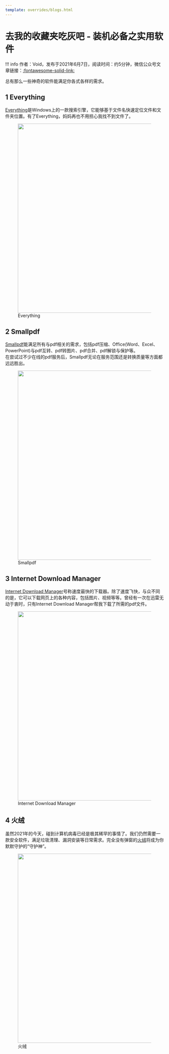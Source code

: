 ```yaml
---
template: overrides/blogs.html
---
```


# 去我的收藏夹吃灰吧 - 装机必备之实用软件 

!!! info 
    作者：Void，发布于2021年6月7日，阅读时间：约5分钟，微信公众号文章链接：[:fontawesome-solid-link:](https://mp.weixin.qq.com/s/p_Cva92Md_N7k6ohXzc-fA)
    
总有那么一些神奇的软件能满足你各式各样的需求。

## 1 Everything 

[Everything](https://www.voidtools.com/zh-cn/)是Windows上的一款搜索引擎，它能够基于文件名快速定位文件和文件夹位置。有了Everything，妈妈再也不用担心我找不到文件了。

<figure>
  <img src="https://cdn.jsdelivr.net/gh/BulletTech2021/Pics/2021-6-15/1623765795089-2.png" width="600" />
  <figcaption>Everything</figcaption>
</figure>

## 2 Smallpdf  

[Smallpdf](https://smallpdf.com/cn/)能满足所有与pdf相关的需求，包括pdf压缩、Office(Word、Excel、PowerPoint)与pdf互转、pdf转图片、pdf合并、pdf解锁与保护等。  
在尝试过不少在线的pdf服务后，Smallpdf无论在服务范围还是转换质量等方面都远远胜出。

<figure>
  <img src="https://cdn.jsdelivr.net/gh/BulletTech2021/Pics/2021-6-15/1623765800953-1.png" width="600" />
  <figcaption>Smallpdf</figcaption>
</figure>

## 3 Internet Download Manager  

[Internet Download Manager](https://www.internetdownloadmanager.com/)号称速度最快的下载器。除了速度飞快，与众不同的是，它可以下载网页上的各种内容，包括图片、视频等等。曾经有一次在迅雷无动于衷时，只有Internet Download Manager帮我下载了所需的pdf文件。

<figure>
  <img src="https://cdn.jsdelivr.net/gh/BulletTech2021/Pics/2021-6-15/1623765779951-4.png" width="600" />
  <figcaption>Internet Download Manager</figcaption>
</figure>

## 4 火绒

虽然2021年的今天，碰到计算机病毒已经是极其稀罕的事情了。我们仍然需要一款安全软件，满足垃圾清理、漏洞安装等日常需求。完全没有弹窗的[火绒](https://www.huorong.cn/)将成为你默默守护的“守护神”。

<figure>
  <img src="https://cdn.jsdelivr.net/gh/BulletTech2021/Pics/2021-6-15/1623765789460-3.png" width="600" />
  <figcaption>火绒</figcaption>
</figure>

